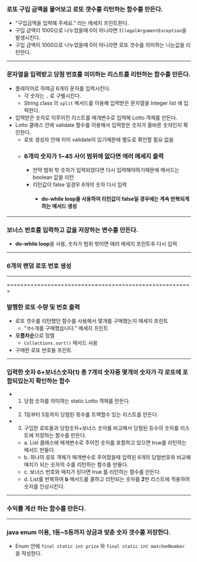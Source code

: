 ### 로또 구입 금액을 물어보고 로또 갯수를 리턴하는 함수를 만든다.
- "구입금액을 입력해 주세요." 라는 메세지 프린트한다.
- 구입 금액이 1000으로 나누었을때 0이 아니라면 `IllegalArgumentException`을 발생시킨다.
- 구입 금액이 1000으로 나누었을때 0이 아니라면 로또 갯수를 의미하는 나눈값을 리턴한다.
---
### 문자열을 입력받고 당첨 번호를 의미하는 리스트를 리턴하는 함수를 만든다.
- 플레이어로 하여금 6개의 문자를 입력시킨다. 
  - 각 숫자는 `,` 로 구별시킨다.
  - String class 의 `split` 메서드를 이용해 입력받은 문자열을 Integer list 에 입력한다.
- 입력받은 숫자로 이루어진 리스트를 매개변수로 입력해 Lotto 객체를 만든다.
- Lotto 클래스 안에 validate 함수를 이용해서 입력받은 숫자가 올바른 숫자인지 확인한다.
  - 로또 생성자 안에 이미 validate이 있기때문에 별도로 확인할 필요 없음
  - ### 6개의 숫자가 1~45 사이 범위에 없다면 에러 메세지 출력
    - 만약 범위 밖 숫자가 입력되었다면 다시 입력해야하기때문에 메서드는 boolean 값을 리턴 
    - 리턴값이 false 일경우 6개의 숫자 다시 입력 
      - #### do-while loop을 사용하여 리턴값이 false일 경우에는 계속 반복되게 하는 메서드 생성 
---
### 보너스 번호를 입력하고 값을 저장하는 변수를 만든다.
- **do-while loop**을 사용, 숫자가 범위 밖이면 에러 메세지 프린트후 다시 입력
---
### 6개의 랜덤 로또 번호 생성

---


=======================================================


### 발행한 로또 수량 및 번호 출력
- 로또 갯수를 리턴했던 함수를 사용해서 몇개를 구매했는지 메세지 프린트
  - "`갯수`개를 구매했습니다." 메세지 프린트
- **오름차순**으로 정렬
  - `Collections.sort()` 메서드 사용
- 구매한 로또 번호들 프린트

---
### 입력한 숫자 6+보너스숫자(1) 총 7개의 숫자중 몇개의 숫자가 각 로또에 포함되있는지 확인하는 함수
- 1. 당첨 숫자를 의미하는 static Lotto 객체를 만든다.
- 2. 1등부터 5등까지 당첨된 횟수를 트랙할수 있는 리스트를 만든다.
- 3. 구입한 로또들과 당첨숫자+보너스 숫자를 비교해서 당첨된 등수의 숫자를 리스트에 저장하는 함수를 만든다.
  - a. List 클래스에 매개변수로 주어진 숫자를 포함하고 있으면 true를 리턴하는 메서드 만들다.
  - b. 하나의 로또 객체가 매개변수로 주어졌을때 입력된 6개의 당첨번호와 비교해 매치가 되는 숫자의 수를 리턴하는 함수를 만들다.
  - c. 보너스 번호와 매치가 된다면 true 를 리턴하는 함수를 만든다.
  - d. List<Lotto>를 반복하여 **b** 메서드를 콜하고 리턴되는 숫자를 **2**번 리스트에 적용하여 숫자를 인상시킨다. 
---
### 수익률 계산 하는 함수를 만든다.

---
### java enum 이용, 1등~5등까지 상금과 맞춘 숫자 갯수를 저장한다.
- Enum 안에 `final static int prize` 와 `final static int matchedNumber` 을 작성한다.